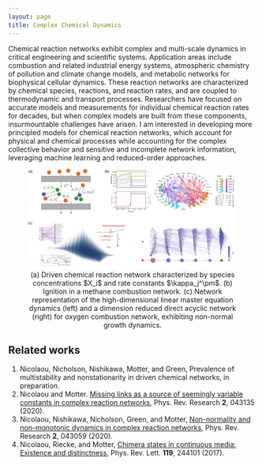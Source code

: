 ```yaml
---
layout: page
title: Complex Chemical Dynamics
---
```

Chemical reaction networks exhibit complex and multi-scale dynamics in critical engineering and scientific systems. Application areas include combustion and related industrial energy systems, atmospheric chemistry of pollution and climate change models, and metabolic networks for biophysical cellular dynamics. These reaction networks are characterized by chemical species, reactions, and reaction rates, and are coupled to thermodynamic and transport processes. Researchers have focused on accurate models and measurements for individual chemical reaction rates for decades, but when complex models are built from these components, insurmountable challenges have arisen. I am interested in developing more principled models for chemical reaction networks, which account for physical and chemical processes while accounting for the complex collective behavior and sensitive and incomplete network information, leveraging machine learning and reduced-order approaches.

<figure>
<img src="/assets/img/chemistry.jpg" width=1024 />
<figcaption align="center">(a) Driven chemical reaction network characterized by species concentrations $X_i$ and rate constants $\kappa_j^\pm$. (b) Ignition in a methane combustion network. (c) Network representation of the high-dimensional linear master equation dynamics (left) and a dimension reduced direct acyclic network (right) for oxygen combustion network, exhibiting non-normal growth dynamics. 
</figcaption>
</figure>

## Related works
1. Nicolaou, Nicholson, Nishikawa, Motter, and Green, Prevalence of multistability and nonstationarity in driven chemical networks, in preparation.
7. Nicolaou and Motter. [Missing links as a source of seemingly variable constants in complex reaction networks](https://doi.org/10.1103/PhysRevResearch.2.043135), Phys. Rev. Research **2**, 043135 (2020).
8. Nicolaou, Nishikawa, Nicholson, Green, and Motter, [Non-normality and non-monotonic dynamics in complex reaction networks](https://doi.org/10.1103/PhysRevResearch.2.043059), Phys. Rev. Research **2**, 043059 (2020).
13. Nicolaou, Riecke, and  Motter, [Chimera states in continuous media: Existence and distinctness](https://doi.org/10.1103/PhysRevLett.119.244101), Phys. Rev. Lett. **119**, 244101 (2017).
